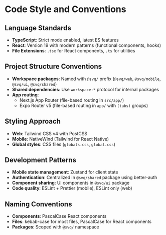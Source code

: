 # Code Style and Conventions

## Language Standards
- **TypeScript**: Strict mode enabled, latest ES features
- **React**: Version 19 with modern patterns (functional components, hooks)
- **File Extensions**: `.tsx` for React components, `.ts` for utilities

## Project Structure Conventions
- **Workspace packages**: Named with `@svq/` prefix (`@svq/web`, `@svq/mobile`, `@svq/ui`, `@svq/shared`)
- **Shared dependencies**: Use `workspace:*` protocol for internal packages
- **App routing**: 
  - Next.js App Router (file-based routing in `src/app/`)
  - Expo Router v5 (file-based routing in `app/` with `(tabs)` groups)

## Styling Approach
- **Web**: Tailwind CSS v4 with PostCSS
- **Mobile**: NativeWind (Tailwind for React Native)
- **Global styles**: CSS files (`globals.css`, `global.css`)

## Development Patterns
- **Mobile state management**: Zustand for client state
- **Authentication**: Centralized in `@svq/shared` package using better-auth
- **Component sharing**: UI components in `@svq/ui` package
- **Code quality**: ESLint + Prettier (mobile), ESLint only (web)

## Naming Conventions
- **Components**: PascalCase React components
- **Files**: kebab-case for most files, PascalCase for React components  
- **Packages**: Scoped with `@svq/` namespace